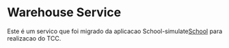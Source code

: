 # Warehouse Service

Este é um servico que foi migrado da aplicacao School-simulate[School](https://github.com/FernandoCCNeto/school-simulate) para realizacao do TCC.
